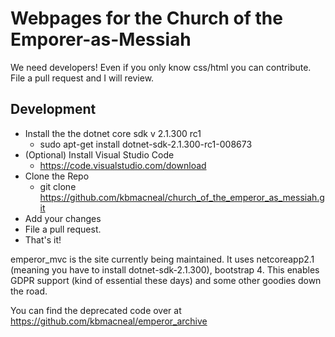 # Webpages for the Church of the Emporer-as-Messiah

We need developers! Even if you only know css/html you can contribute. File a pull request and I will review.

## Development
- Install the the dotnet core sdk v 2.1.300 rc1 
	- sudo apt-get install dotnet-sdk-2.1.300-rc1-008673
- (Optional) Install Visual Studio Code
	- <https://code.visualstudio.com/download>
- Clone the Repo
	- git clone https://github.com/kbmacneal/church_of_the_emperor_as_messiah.git
- Add your changes
- File a pull request.
- That's it!

emperor_mvc is the site currently being maintained. It uses netcoreapp2.1 (meaning you have to install dotnet-sdk-2.1.300), bootstrap 4. This enables GDPR support (kind of essential these days) and some other goodies down the road.

You can find the deprecated code over at <https://github.com/kbmacneal/emperor_archive>